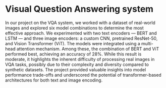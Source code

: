 # Visual Question Answering system

In our project on the VQA system, we worked with a dataset of real-world images and explored six model combinations to determine the most effective approach. We experimented with two text encoders — BERT and LSTM — and three image encoders: a custom CNN, pretrained ResNet-50, and Vision Transformer (ViT). The models were integrated using a multi-head attention mechanism. Among these, the combination of BERT and ViT performed best, achieving an accuracy of 28%. While this result is moderate, it highlights the inherent difficulty of processing real images in VQA tasks, possibly due to their complexity and diversity compared to synthetic datasets. The project provided valuable insights into model performance trade-offs and underscored the potential of transformer-based architectures for both text and image encoding.
